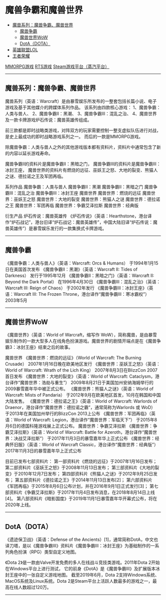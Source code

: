 # 魔兽争霸和魔兽世界


- [魔兽系列：魔兽争霸、魔兽世界](#魔兽系列：魔兽争霸、魔兽世界)
  - [魔兽争霸](#魔兽争霸)
  - [魔兽世界WoW](#魔兽世界WoW)
  - [DotA（DOTA）](#DotA（DOTA）)
- [英雄联盟LOL](英雄联盟LOL.md)
- [王者荣耀](王者荣耀.md)




[MMORPG游戏](游戏名词.md#MMORPG游戏)
[RTS游戏](游戏名词.md#RTS游戏)
[Steam游戏平台（蒸汽平台）](游戏名词.md#Steam游戏平台（蒸汽平台）)


---------------------------------------------------------------------------------------------------------------------
## 魔兽系列：魔兽争霸、魔兽世界

魔兽系列（英语：Warcraft）是由暴雪娱乐所发布的一整套包括长篇小说、电子游戏及基于其他媒介的跨媒体系列作品。
该系列由四款核心游戏：
1、魔兽争霸：人类与兽人、
2、魔兽争霸II：黑潮、
3、魔兽争霸III：混乱之治、
4、魔兽世界及一款卡牌游戏炉石传说：魔兽英雄传组成。

前三款都是即时战略类游戏，对阵双方的玩家需要控制一整支虚拟队伍进行对战，是史上最成功的即时战略游戏系列之一。
而后的一款是MMORPG游戏。


除魔兽争霸：人类与兽人之外的其他游戏版本都有资料片，资料片中通常包含了新的内容以延长游戏寿命。

魔兽争霸II的资料片是魔兽争霸II：黑暗之门，
魔兽争霸III的资料片是魔兽争霸III：冰封王座，
魔兽世界的资料片有燃烧的远征、巫妖王之怒、大地的裂变、熊猫人之谜、德拉诺之王及军团再临。



系列作品
    魔兽争霸：人类与兽人
    魔兽争霸II：黑潮
        魔兽争霸II：黑暗之门
    魔兽争霸III：混乱之治
        魔兽争霸III：冰封王座
    魔兽世界
        魔兽世界：燃烧的远征
        魔兽世界：巫妖王之怒
        魔兽世界：大地的裂变
        魔兽世界：熊猫人之谜
        魔兽世界：德拉诺之王
        魔兽世界：军团再临
        魔兽世界：争霸艾泽拉斯
        魔兽世界：经典版

衍生产品
    炉石传说：魔兽英雄传
    《炉石传说》（英语：Hearthstone，港台译作“炉石战记”，港台旧译“炉石战记：魔兽英雄传”，中国大陆旧译“炉石传说：魔兽英雄传”）是暴雪娱乐发行的一款集换式卡牌游戏。



---------------------------------------------------------------------------------------------------------------------

## 魔兽争霸
《魔兽争霸：人类与兽人》（英语：Warcraft: Orcs & Humans）  于1994年1月15日在美国首次发布
《魔兽争霸II：黑潮》（英语：Warcraft II: Tides of Darkness）   发行于1995年12月
《魔兽争霸II：黑暗之门》（英语：Warcraft II: Beyond the Dark Portal）     在1996年4月30日
《魔兽争霸III：混乱之治》（英语：Warcraft III: Reign of Chaos）    于2002年发行
《魔兽争霸III：冰封王座》（英语：Warcraft III: The Frozen Throne，港台译作“魔兽争霸III：寒冰霸权”）    2003年5月




---------------------------------------------------------------------------------------------------------------------

## 魔兽世界WoW

《魔兽世界》（英语：World of Warcraft，缩写作 WoW），简称魔兽，是由暴雪娱乐制作的一款大型多人在线角色扮演游戏。魔兽世界的剧情开端点是在《魔兽争霸3：冰封王座》结束之后的故事。


魔兽世界
《魔兽世界：燃烧的远征》（World of Warcraft: The Burning Crusade） 2007年1月16日晚在欧美地区发行
《魔兽世界：巫妖王之怒》（英语：World of Warcraft: Wrath of the Lich King）  2007年8月3日在BlizzCon 2007首日发布
《魔兽世界：大地的裂变》（英语：World of Warcraft: Cataclysm，港台译作“魔兽世界：浩劫与重生”）  2009年8月21日于美国加州安纳海姆举行的2009暴雪嘉年华中被正式公布。
《魔兽世界：熊猫人之谜》（英语：World of Warcraft: Mists of Pandaria）   于2012年9月在欧美地区首发，10月在韩国和中国大陆发售。
《魔兽世界：德拉诺之王》（英语：World of Warcraft: Warlords of Draenor，港台译作“魔兽世界：德拉诺之霸”，通常简称为Warlords 或 WoD） 于2013年在美国加州举行的BlizzCon 2013上公布
《魔兽世界：军团再临》（英语：World of Warcraft: Legion，港台译作“魔兽世界：军临天下”） 于2015年8月6日的德国科隆游戏展上正式公布。
魔兽世界：争霸艾泽拉斯
《魔兽世界：争霸艾泽拉斯》（英语：World of Warcraft: Battle for Azeroth，港台译作“魔兽世界：决战艾泽拉斯”）   于2017年11月3日的暴雪嘉年华上正式公布
《魔兽世界：经典怀旧服》（英语：World of Warcraft Classic，港台译作“魔兽世界：经典版”）   2017年11月3日的暴雪嘉年华上正式公布



目前已发布七部资料片：
第一部资料片《燃烧的远征》于2007年1月16日发布；
第二部资料片《巫妖王之怒》于2008年11月13日发布；
第三部资料片《大地的裂变》于2010年12月7日发布；
第四部资料片《熊猫人之谜》于2012年9月25日发布；
第五部资料片《德拉诺之王》于2014年11月13日发布[2]；
第六部资料片《军团再临》于2015年8月6日公布计划，并在2016年9月1日正式发行[3]；
第七部资料片《争霸艾泽拉斯》于2017年11月4日发布消息，在2018年8月14日上线[4]。
第八部资料片《暗影国度》于2019年11月1日暴雪嘉年华开幕式公布，将在2020年上线。

---------------------------------------------------------------------------------------------------------------------

## DotA（DOTA）

《遗迹保卫战》（英语：Defense of the Ancients）[1]，通常简称DotA，中文也译刀塔，是以《魔兽争霸III》资料片《魔兽争霸III：冰封王座》为基础制作的一系列角色扮演（RPG）类型自定义地图。

《Dota 2》是一款由Valve开发免费的多人在线战斗竞技类游戏。2011年Dota 2开始在Windows平台上进行测试，
它的前身《DotA》是《魔兽争霸III》及扩展版本冰封王座中的一张自定义游戏地图。
截至2019年6月，Dota 2支持Windows系统、MacOS系统及Linux系统。Dota 2是Steam平台上活跃人数最多的游戏之一，最高在线人数超过120万。



---------------------------------------------------------------------------------------------------------------------


